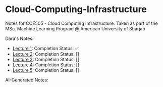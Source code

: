 # Cloud-Computing-Infrastructure
Notes for COE505 - Cloud Computing Infrastructure. Taken as part of the MSc. Machine Learning Program @ American University of Sharjah

Dara's Notes:

- [Lecture 1](https://github.com/DaraVaram/Cloud-Computing-Infrastructure/blob/main/Lecture-1.md): Completion Status: ✅
- [Lecture 2](https://github.com/DaraVaram/Cloud-Computing-Infrastructure/blob/main/Lecture-2.md): Completion Status: \[\]
- [Lecture 3](https://github.com/DaraVaram/Cloud-Computing-Infrastructure/blob/main/Lecture-3.md): Completion Status: \[\]
- [Lecture 4](https://github.com/DaraVaram/Cloud-Computing-Infrastructure/blob/main/Lecture-4.md): Completion Status: \[\]
- [Lecture 5](https://github.com/DaraVaram/Cloud-Computing-Infrastructure/blob/main/Lecture-5.md): Completion Status: \[\]

AI-Generated Notes: 
